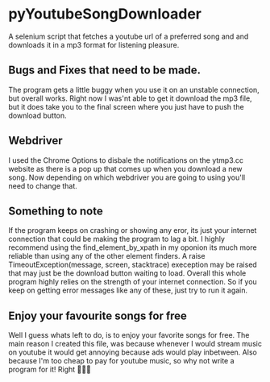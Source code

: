 # pyYoutubeSongDownloader
A selenium script that fetches a youtube url of a preferred song and and downloads it in a mp3 format for listening pleasure. 


## Bugs and Fixes that need to be made.

The program gets a little buggy when you use it on an unstable connection, but overall works. Right now I was'nt able to get it 
download the mp3 file, but it does take you to the final screen where you just have to push the download button.

## Webdriver
I used the Chrome Options to disbale the notifications on the ytmp3.cc website as there is a pop up that comes up when you download
a new song.
Now depending on which webdriver you are going to using you'll need to change that.


## Something to note

If the program keeps on crashing or showing any eror, its just your internet connection that could be making the program to lag
a bit. I highly recommend using the find_element_by_xpath in my oponion its much more reliable than using any of the other 
element finders. A raise TimeoutException(message, screen, stacktrace) exeception may be raised that may just be the
download button waiting to load. Overall this whole program highly relies on the strength of your internet connection. So if 
you keep on getting error messages like any of these, just try to run it again.

## Enjoy your favourite songs for free

Well I guess whats left to do, is to enjoy your favorite songs for free. The main reason I created this file, was because whenever
I would stream music on youtube it would get annoying because ads would play inbetween. Also because I'm too cheap to pay for 
youtube music, so why not write a program for it! Right 🤷🏽‍♂️
